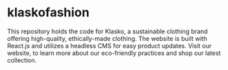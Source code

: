 # klaskofashion
This repository holds the code for Klasko, a sustainable clothing brand offering high-quality, ethically-made clothing. The website is built with React.js and utilizes a headless CMS for easy product updates. Visit our website, to learn more about our eco-friendly practices and shop our latest collection.
